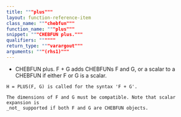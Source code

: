 ```yaml
---
title: """plus"""
layout: function-reference-item
class_name: """chebfun"""
function_name: """plus"""
snippet: """CHEBFUN plus."""
qualifiers: """"""
return_type: """varargout"""
arguments: """(rhs1)"""
---
```


 +   CHEBFUN plus.
    F + G adds CHEBFUNs F and G, or a scalar to a CHEBFUN if either F or G is a
    scalar.
 
    H = PLUS(F, G) is called for the syntax 'F + G'.
 
    The dimensions of F and G must be compatible. Note that scalar expansion is
    _not_ supported if both F and G are CHEBFUN objects.

